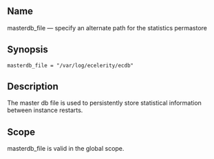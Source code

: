<a name="conf.ref.masterdb_file"></a>
## Name

masterdb_file — specify an alternate path for the statistics permastore

## Synopsis

`masterdb_file = "/var/log/ecelerity/ecdb"`

<a name="idp25240320"></a>
## Description

The master db file is used to persistently store statistical information between instance restarts.

<a name="idp25242208"></a>
## Scope

masterdb_file is valid in the global scope.
